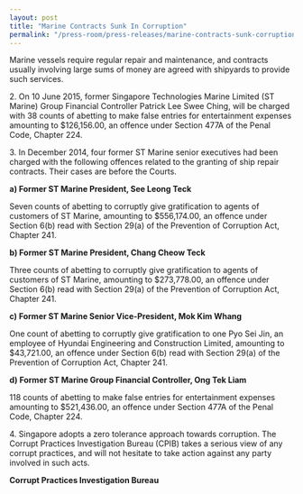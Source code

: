 ```yaml
---
layout: post
title: "Marine Contracts Sunk In Corruption"
permalink: "/press-room/press-releases/marine-contracts-sunk-corruption"
---
```

Marine vessels require regular repair and maintenance, and contracts usually involving large sums of money are agreed with shipyards to provide such services.

2\.        On 10 June 2015, former Singapore Technologies Marine Limited (ST Marine) Group Financial Controller Patrick Lee Swee Ching, will be charged with 38 counts of abetting to make false entries for entertainment expenses amounting to $126,156.00, an offence under Section 477A of the Penal Code, Chapter 224.

3\.        In December 2014, four former ST Marine senior executives had been charged with the following offences related to the granting of ship repair contracts. Their cases are before the Courts.

**a) Former ST Marine President, See Leong Teck**

Seven counts of abetting to corruptly give gratification to agents of customers of ST Marine, amounting to $556,174.00, an offence under Section 6(b) read with Section 29(a) of the Prevention of Corruption Act, Chapter 241. 

**b) Former ST Marine President, Chang Cheow Teck**

Three counts of abetting to corruptly give gratification to agents of customers of ST Marine, amounting to $273,778.00, an offence under Section 6(b) read with Section 29(a) of the Prevention of Corruption Act, Chapter 241. 

**c) Former ST Marine Senior Vice-President, Mok Kim Whang**

One count of abetting to corruptly give gratification to one Pyo Sei Jin, an employee of Hyundai Engineering and Construction Limited, amounting to $43,721.00, an offence under Section 6(b) read with Section 29(a) of the Prevention of Corruption Act, Chapter 241. 

**d) Former ST Marine Group Financial Controller, Ong Tek Liam**

118 counts of abetting to make false entries for entertainment expenses amounting to $521,436.00, an offence under Section 477A of the Penal Code, Chapter 224. 

4\.        Singapore adopts a zero tolerance approach towards corruption. The Corrupt Practices Investigation Bureau (CPIB) takes a serious view of any corrupt practices, and will not hesitate to take action against any party involved in such acts.

**Corrupt Practices Investigation Bureau**
